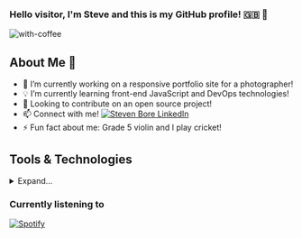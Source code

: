 ### Hello visitor, I'm Steve and this is my GitHub profile! 🇬🇧 👋
![with-coffee](https://img.shields.io/badge/made%20with-%E2%98%95%EF%B8%8F%20coffee-yellow.svg)

## About Me 🧑‍
- 🔨 I’m currently working on a responsive portfolio site for a photographer!
- 💡 I’m currently learning front-end JavaScript and DevOps technologies! 
- 🔎 Looking to contribute on an open source project!
- 📫 Connect with me! [<img alt="Steven Bore LinkedIn" width="22px" src="https://cdn.jsdelivr.net/npm/simple-icons@v3/icons/linkedin.svg" />][linkedin]
- ⚡ Fun fact about me: Grade 5 violin and I play cricket!

## Tools & Technologies
<details>
  <summary> Expand... </summary>
<img align="left" alt="Visual Studio Code" width="26px" src="https://raw.githubusercontent.com/github/explore/80688e429a7d4ef2fca1e82350fe8e3517d3494d/topics/visual-studio-code/visual-studio-code.png" /> Visual Studio Code
<br />
<img align="left" alt="HTML5" width="26px" src="https://raw.githubusercontent.com/github/explore/80688e429a7d4ef2fca1e82350fe8e3517d3494d/topics/html/html.png" /> HTML5

<img align="left" alt="CSS3" width="26px" src="https://raw.githubusercontent.com/github/explore/80688e429a7d4ef2fca1e82350fe8e3517d3494d/topics/css/css.png" /> CSS3

<img align="left" alt="JavaScript" width="26px" src="https://raw.githubusercontent.com/github/explore/80688e429a7d4ef2fca1e82350fe8e3517d3494d/topics/javascript/javascript.png" /> JavaScript

<img align="left" alt="React" width="26px" src="https://raw.githubusercontent.com/github/explore/80688e429a7d4ef2fca1e82350fe8e3517d3494d/topics/react/react.png" /> React

<img align="left" alt="MySQL" width="26px" src="https://raw.githubusercontent.com/github/explore/80688e429a7d4ef2fca1e82350fe8e3517d3494d/topics/mysql/mysql.png" /> MySQL

<img align="left" alt="GitHub" width="26px" src="https://raw.githubusercontent.com/github/explore/78df643247d429f6cc873026c0622819ad797942/topics/github/github.png" /> Git Version Control (GitHub, BitBucket)

<img align="left" alt="Terminal" width="26px" src="https://raw.githubusercontent.com/github/explore/80688e429a7d4ef2fca1e82350fe8e3517d3494d/topics/terminal/terminal.png" /> Powershell + Bash scripting

<img align="left" alt="Terminal" width="26px" src="https://upload.wikimedia.org/wikipedia/commons/thumb/9/93/Amazon_Web_Services_Logo.svg/1280px-Amazon_Web_Services_Logo.svg.png" /> AWS

<img align="left" alt="Terminal" width="26px" src="https://www.itopstimes.com/wp-content/uploads/2019/12/favicon-490x490.png" /> Kubernetes (K8s)

<img align="left" alt="Terminal" width="26px" src="https://www.clipartmax.com/png/middle/146-1469802_logo-logo-docker.png" /> Docker + Docker Swarm

<img align="left" alt="Terminal" width="26px" src="https://cloud.google.com/images/social-icon-google-cloud-1200-630.png" /> GCP

<img align="left" alt="Terminal" width="26px" src="https://i.pinimg.com/originals/28/ec/74/28ec7440a57536eebad2931517aa1cce.png" /> Terraform

</details>

### Currently listening to
[![Spotify](https://novatorem.smtbore.vercel.app/api/spotify)](https://open.spotify.com/user/steven83stamford)



[linkedin]: https://www.linkedin.com/in/stevenbore/
